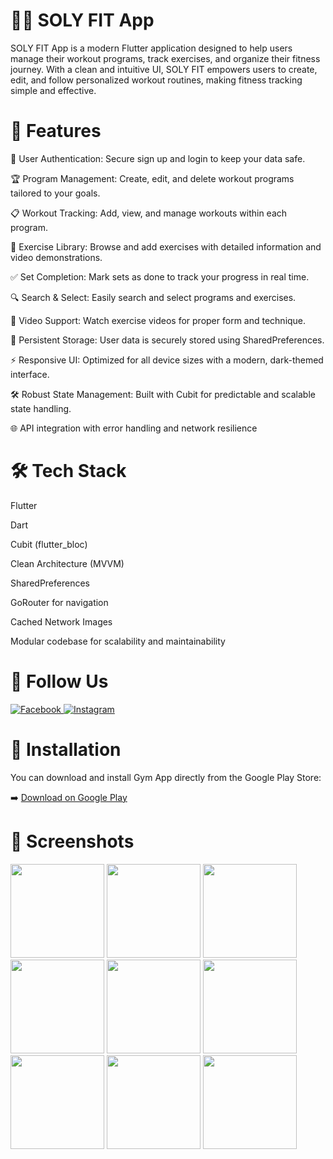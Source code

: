 # 🏋️‍♂️ SOLY FIT App
SOLY FIT App is a modern Flutter application designed to help users manage their workout programs, track exercises, and organize their fitness journey. With a clean and intuitive UI, SOLY FIT empowers users to create, edit, and follow personalized workout routines, making fitness tracking simple and effective.

# 🚀 Features
👤 User Authentication: Secure sign up and login to keep your data safe.

🏆 Program Management: Create, edit, and delete workout programs tailored to your goals.

📋 Workout Tracking: Add, view, and manage workouts within each program.

🏅 Exercise Library: Browse and add exercises with detailed information and video demonstrations.

✅ Set Completion: Mark sets as done to track your progress in real time.

🔍 Search & Select: Easily search and select programs and exercises.

🎥 Video Support: Watch exercise videos for proper form and technique.

💾 Persistent Storage: User data is securely stored using SharedPreferences.

⚡ Responsive UI: Optimized for all device sizes with a modern, dark-themed interface.

🛠 Robust State Management: Built with Cubit for predictable and scalable state handling.

🌐 API integration with error handling and network resilience

# 🛠 Tech Stack
Flutter

Dart

Cubit (flutter_bloc)

Clean Architecture (MVVM)

SharedPreferences

GoRouter for navigation

Cached Network Images

Modular codebase for scalability and maintainability

# 🔗 Follow Us
<div>
  <a href="https://www.facebook.com/SOLY.FIT" target="_blank"> <img src="https://img.shields.io/badge/Facebook-1877F2?style=for-the-badge&logo=facebook&logoColor=white" alt="Facebook">    </a>
  <a href="https://www.instagram.com/soly_fit_" target="_blank"> <img src="https://img.shields.io/badge/Instagram-E4405F?style=for-the-badge&logo=instagram&logoColor=white"  alt="Instagram">
  </a> 
</div>

# 📲 Installation
You can download and install Gym App directly from the Google Play Store:

➡️ [Download on Google Play](https://www.googleplay)

# 📱 Screenshots
<div>
  <img src="https://github.com/user-attachments/assets/2218a355-f081-430d-a31b-27a687acfb7b" width="150">
  <img src="https://github.com/user-attachments/assets/630beb13-e23a-46c5-8f44-48f84259e3ee" width="150"> 
  <img src="https://github.com/user-attachments/assets/a3772bd9-79b4-493e-8305-556ea07a4ef8" width="150">
  <img src="https://github.com/user-attachments/assets/350b12b9-e98b-41d9-a889-636b694f33d5" width="150">
  <img src="https://github.com/user-attachments/assets/4600e260-1e9e-4924-95ed-44fe035062b2" width="150">
  <img src="https://github.com/user-attachments/assets/cf31ed2c-693a-48d7-88d6-babb7fe5a410" width="150">
  <img src="https://github.com/user-attachments/assets/2272f2dc-a624-4858-b0c1-3b48f001157f" width="150">
  <img src="https://github.com/user-attachments/assets/186bcec9-5c5a-4d55-b6ea-04a778e61756" width="150">
  <img src="https://github.com/user-attachments/assets/4d47e334-7485-4cc5-aec0-4da425ff5a13" width="150">
</div>
